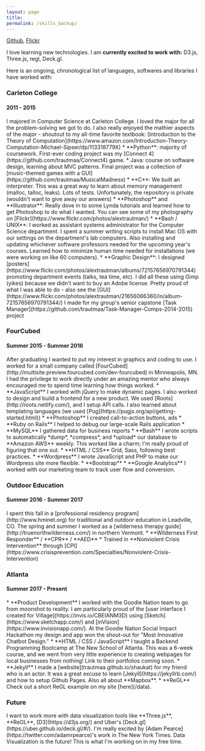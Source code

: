 ```yaml
---
layout: page
title: 
permalink: /skills_backup/
---
```


[Github](https://github.com/trautmaa), [Flickr](https://www.flickr.com/photos/alextrautman/)

I love learning new technologies. I am **currently excited to work with:** D3.js, Three.js, regl, Deck.gl.

Here is an ongoing, chronological list of languages, softwares and libraries I have worked with:

<h3>Carleton College</h3>
<h4>2011 - 2015</h4>
I majored in Computer Science at Carleton College. I loved the major for all the problem-solving we got to do. I also really enjoyed the mathier aspects of the major - shoutout to my all-time favorite textbook: [Introduction to the Theory of Computation](https://www.amazon.com/Introduction-Theory-Computation-Michael-Sipser/dp/113318779X) 
* **Python**: majority of coursework. First-ever coding project was my [Connect 4](https://github.com/trautmaa/Connect4) game.
* Java: course on software design, learning about MVC patterns. Final project was a collection of [music-themed games with a GUI](https://github.com/trautmaa/MusicalMadness)
* **C**: We built an interpreter. This was a great way to learn about memory management (malloc, talloc, leaks). Lots of tests. Unfortunately, the repository is private (wouldn't want to give away our answers)
* **Photoshop** and **Illustrator**: Really dove in to some Lynda tutorials and learned how to get Photoshop to do what I wanted. You can see some of my photography on [Flickr](https://www.flickr.com/photos/alextrautman/)
* **Bash / UNIX**: I worked as assistant systems administrator for the Computer Science department. I spent a summer writing scripts to install Mac OS with our settings on the department's lab computers. Also installing and updating whichever software professors needed for the upcoming year's courses. Learned how to minimize human time needed for installations (we were working on like 60 computers).
* **Graphic Design**: I designed [posters](https://www.flickr.com/photos/alextrautman/albums/72157656970791344) promoting department events (talks, tea time, etc). I did all these using Gimp (yikes) because we didn't want to buy an Adobe license. Pretty proud of what I was able to do - also see the [GUI](https://www.flickr.com/photos/alextrautman/21656086360/in/album-72157656970791344/) I made for my group's senior capstone [Task Manager](https://github.com/trautmaa/Task-Manager-Comps-2014-2015) project

<h3>FourCubed</h3>
<h4>Summer 2015 - Summer 2016</h4>
After graduating I wanted to put my interest in graphics and coding to use. I worked for a small company called [FourCubed](http://multisite.preview.fourcubed.com/dev-fourcubed) in Minneapolis, MN. I had the privilege to work directly under an amazing mentor who always encouraged me to spend time learning how things worked.
* **JavaScript** I worked with jQuery to make dynamic pages. I also worked to design and build a frontend for a new product. We used [Roots](http://roots.netlify.com/), and I setup API calls. I also learned about templating languages (we used [Pug](https://pugjs.org/api/getting-started.html))
* **Photoshop** I created call-to-action buttons, ads
* **Ruby on Rails** I helped to debug our large-scale Rails application
* **MySQL** I gathered data for business reports
* **Bash** I wrote scripts to automatically *dump*, *compress*, and *upload* our database to **Amazon AWS** weekly. This worked like a charm; I'm really proud of figuring that one out.
* **HTML / CSS** Grid, Sass, following best practices.
* **Wordpress** I wrote JavaScript and PHP to make our Wordpress site more flexible.
* **Bootstrap**
* **Google Analytics** I worked with our marketing team to track user flow and conversion.

<h3>Outdoor Education</h3>
<h4>Summer 2016 - Summer 2017</h4>
I spent this fall in a [professional residency program](http://www.hminet.org) for traditional and outdoor education in Leadville, CO. The spring and summer I worked as a [wilderness therapy guide](http://truenorthwilderness.com/) in northern Vermont.
* **Wilderness First Responder** / **CPR** / **AED**
* Trained in **Nonviolent Crisis Intervention** through [CPI](https://www.crisisprevention.com/Specialties/Nonviolent-Crisis-Intervention)

<h3>Atlanta</h3>
<h4>Summer 2017 - Present</h4>
* **Product Development** I worked with the Goodie Nation team to go from moonshot to reality. I am particularly proud of the [user interface I created for Village](https://invis.io/CBEIANM3D) using [Sketch](https://www.sketchapp.com/) and [inVision](https://www.invisionapp.com/). At the Goodie Nation Social Impact Hackathon my design and app won the shout-out for "Most Innovative Chatbot Design."
* **HTML / CSS / JavaScript** I taught a Backend Programming Bootcamp at The New School of Atlanta. This was a 6-week course, and we went from very little experience to creating webpages for local businesses from nothing! Link to their portfolios coming soon.
* **Jekyll** I made a [website](trautmaa.github.io/shaukat) for my friend who is an actor. It was a great excuse to learn [Jekyll](https://jekyllrb.com/) and how to setup Github Pages. Also all about **Mapbox**.
* **ReGL** Check out a short ReGL example on my site [here](/data).

<h3>Future</h3>
I want to work more with data visualization tools like **Three.js**, **ReGL**, [D3](https://d3js.org/) and Uber's [Deck.gl](https://uber.github.io/deck.gl/#/). I'm really excited by [Adam Pearce](https://twitter.com/adamrpearce)'s work in The New York Times. Data Visualization is the future! This is what I'm working on in my free time.
